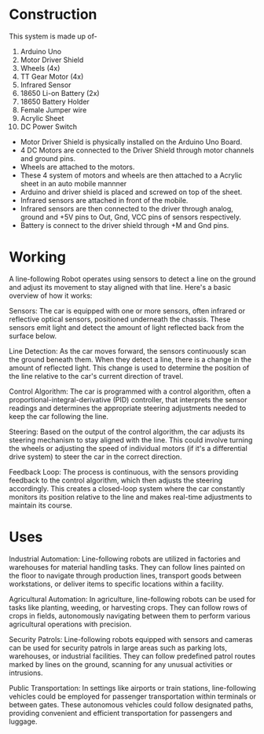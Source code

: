 # Construction
This system is made up of-
1) Arduino Uno
2) Motor Driver Shield
3) Wheels (4x)
4) TT Gear Motor (4x)
5) Infrared Sensor
6) 18650 Li-on Battery (2x) 
7) 18650 Battery Holder
8) Female Jumper wire
9) Acrylic Sheet
10) DC Power Switch

- Motor Driver Shield is physically installed on the Arduino Uno Board.
- 4 DC Motors are connected to the Driver Shield through motor channels and ground pins.
- Wheels are attached to the motors.
- These 4 system of motors and wheels are then attached to a Acrylic sheet in an auto mobile mannner
- Arduino and driver shield is placed and screwed on top  of the sheet.
- Infrared sensors are attached in front of the mobile.
- Infrared sensors are then connected to the driver through analog, ground and +5V pins to Out, Gnd, VCC pins of sensors respectively.
- Battery is connect to the driver shield through +M and Gnd pins.

# Working
A line-following Robot operates using sensors to detect a line on the ground and adjust its movement to stay aligned with that line. Here's a basic overview of how it works:

Sensors: The car is equipped with one or more sensors, often infrared or reflective optical sensors, positioned underneath the chassis. These sensors emit light and detect the amount of light reflected back from the surface below.

Line Detection: As the car moves forward, the sensors continuously scan the ground beneath them. When they detect a line, there is a change in the amount of reflected light. This change is used to determine the position of the line relative to the car's current direction of travel.

Control Algorithm: The car is programmed with a control algorithm, often a proportional-integral-derivative (PID) controller, that interprets the sensor readings and determines the appropriate steering adjustments needed to keep the car following the line.

Steering: Based on the output of the control algorithm, the car adjusts its steering mechanism to stay aligned with the line. This could involve turning the wheels or adjusting the speed of individual motors (if it's a differential drive system) to steer the car in the correct direction.

Feedback Loop: The process is continuous, with the sensors providing feedback to the control algorithm, which then adjusts the steering accordingly. This creates a closed-loop system where the car constantly monitors its position relative to the line and makes real-time adjustments to maintain its course.

# Uses

Industrial Automation: Line-following robots are utilized in factories and warehouses for material handling tasks. They can follow lines painted on the floor to navigate through production lines, transport goods between workstations, or deliver items to specific locations within a facility.

Agricultural Automation: In agriculture, line-following robots can be used for tasks like planting, weeding, or harvesting crops. They can follow rows of crops in fields, autonomously navigating between them to perform various agricultural operations with precision.

Security Patrols: Line-following robots equipped with sensors and cameras can be used for security patrols in large areas such as parking lots, warehouses, or industrial facilities. They can follow predefined patrol routes marked by lines on the ground, scanning for any unusual activities or intrusions.

Public Transportation: In settings like airports or train stations, line-following vehicles could be employed for passenger transportation within terminals or between gates. These autonomous vehicles could follow designated paths, providing convenient and efficient transportation for passengers and luggage.


